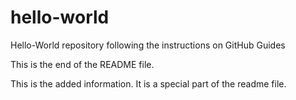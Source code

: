 # hello-world
Hello-World repository following the instructions on GitHub Guides

This is the end of the README file.

This is the added information.
It is a special part of the readme file.
